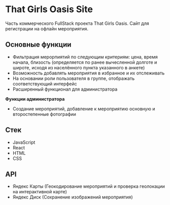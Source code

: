 # That Girls Oasis Site

Часть коммерческого FullStack проекта That Girls Oasis. Сайт для регистрации на офлайн мероприятия.

## Основные функции

* Фильтрация мерорпиятий по следующим критериям: цена, время начала, близость (определяется по ранее вычесленной долготе и широте, 
исходя из населённого пункта указанного в анкете)
* Возможность добавлять мероприятия в избранное и их отслеживать 
* На основании роли пользователя в группе, отображать соответствующий интерфейс
* Расширенный функционал для администратора

**Функции администратора**

* Создание мероприятий, добавление к мероприятию основную и второстепенные фотографии

## Стек
* JavaScript
* React
* HTML
* CSS


## API
* Яндекс Карты (Геокодирование мероприятий и проверка геолокации на интерактивной карте)
* Яндекс Диск (Сохранение изображений мероприятия)